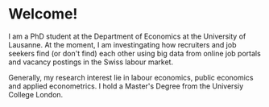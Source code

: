 # Welcome!

I am a PhD student at the Department of Economics at the University of Lausanne. At the moment, I am investingating how recruiters and job seekers find (or don't find) each other using big data from  online job portals and vacancy postings in the Swiss labour market.

Generally, my research interest lie in labour economics, public economics and applied econometrics. I hold a Master's Degree from the Universiy College London. 

